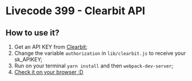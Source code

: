 # Livecode 399 - Clearbit API

## How to use it?
1. Get an API KEY from [Clearbit](https://dashboard.clearbit.com/api);
2. Change the variable `authorization` in `lib/clearbit.js` to receive your sk_APIKEY;
3. Run on your terminal `yarn install` and then `webpack-dev-server`;
4. [Check it on your browser :D](http://localhost:8080)